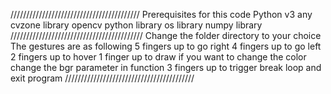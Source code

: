 /////////////////////////////////////////
Prerequisites for this code
Python v3 any
cvzone library
opencv python library
os library
numpy library
//////////////////////////////////////////
Change the folder directory to your choice
The gestures are as following
5 fingers up to go right
4 fingers up to go left
2 fingers up to hover
1 finger up to draw
if you want to change the color change the bgr parameter in function
3 fingers up to trigger break loop and exit program
/////////////////////////////////////////
